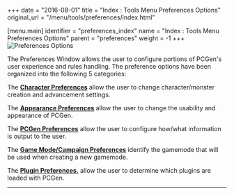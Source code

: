 +++
date = "2016-08-01"
title = "Index : Tools Menu Preferences Options"
original_url = "/menu/tools/preferences/index.html"

[menu.main]
    identifier = "preferences_index"
    name = "Index : Tools Menu Preferences Options"
    parent = "preferences"
        weight = -1
+++
![Preferences Options](../../../images/menus/tools/menu_tools_00.png)

The Preferences Window allows the user to configure portions of PCGen's
user experience and rules handling. The preference options have been
organized into the following 5 categories:

The [**Character Preferences**](/menu/tools/preferences/character.html)
allow the user to change character/monster creation and advancement
settings.

The [**Appearance
Preferences**](/menu/tools/preferences/appearance.html) allow the user
to change the usability and appearance of PCGen.

The [**PCGen Preferences**](/menu/tools/preferences/pcgen.html) allow
the user to configure how/what information is output to the user.

The [**Game Mode/Campaign
Preferences**](/menu/tools/preferences/gamemode.html) identify the
gamemode that will be used when creating a new gamemode.

The [**Plugin Preferences.**](/menu/tools/preferences/plugin.html) allow
the user to determine which plugins are loaded with PCGen.

------------------------------------------------------------------------



